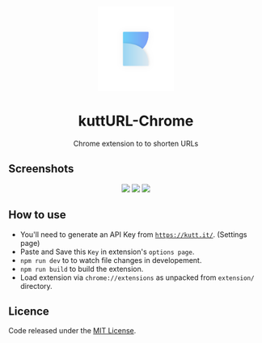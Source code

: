 <div align="center"><img width="150" src="src/assets/logo-kutt.png" /></div>
<h1 align="center">kuttURL-Chrome</h1>
<p align="center">Chrome extension to to shorten URLs</p>

## Screenshots

<div align="center">
  <img width="250" src="https://i.imgur.com/nnZsZAl.gif" />
  <img width="300" src="https://i.imgur.com/akuqBHs.png" />
  <img width="250" src="https://i.imgur.com/KfjauzY.gif" />
</div>

## How to use
- You'll need to generate an API Key from <a href="https://kutt.it">`https://kutt.it/`</a>. (Settings page)
- Paste and Save this `Key` in extension's `options page`.
- `npm run dev` to to watch file changes in developement.
- `npm run build` to build the extension.
- Load extension via `chrome://extensions` as unpacked from `extension/` directory.

## Licence
Code released under the [MIT License](LICENSE).
